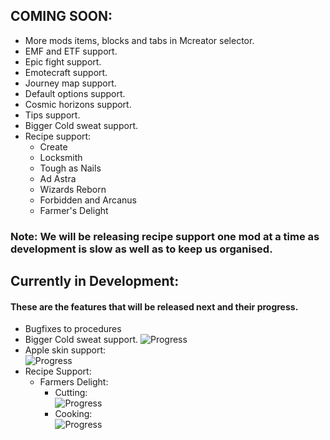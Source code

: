 ## COMING SOON:
 - More mods items, blocks and tabs in Mcreator selector.
 - EMF and ETF support.
 - Epic fight support.
 - Emotecraft support.
 - Journey map support.
 - Default options support.
 - Cosmic horizons support.
 - Tips support.
 - Bigger Cold sweat support.
 - Recipe support:
    - Create
    - Locksmith
    - Tough as Nails
    - Ad Astra
    - Wizards Reborn
    - Forbidden and Arcanus
    - Farmer's Delight
### Note: We will be releasing recipe support one mod at a time as development is slow as well as to keep us organised.
## Currently in Development:
#### These are the features that will be released next and their progress.
- Bugfixes to procedures
- Bigger Cold sweat support. 
  ![Progress](https://progress-bar.dev/100/)
- Apple skin support:  
  ![Progress](https://progress-bar.dev/100/)
- Recipe Support:
    - Farmers Delight:
       - Cutting:  
         ![Progress](https://progress-bar.dev/98/)
       - Cooking:  
         ![Progress](https://progress-bar.dev/87/)


